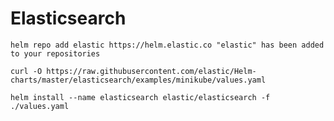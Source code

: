 # Elasticsearch

`helm repo add elastic https://helm.elastic.co
"elastic" has been added to your repositories`

`curl -O https://raw.githubusercontent.com/elastic/Helm-charts/master/elasticsearch/examples/minikube/values.yaml`

`helm install --name elasticsearch elastic/elasticsearch -f ./values.yaml`